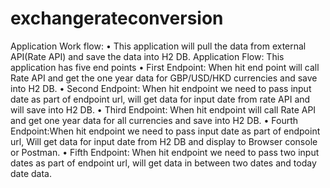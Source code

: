 # exchangerateconversion
Application Work flow:
• This application will pull the data from external API(Rate API) and save the data into H2 DB.
Application Flow:
This application has five end points
• First Endpoint: When hit end point will call Rate API and get the one year data for GBP/USD/HKD currencies and save into H2 DB.
• Second Endpoint: When hit endpoint we need to pass input date as part of endpoint url, will get data for input date from rate API and will save into H2 DB.
• Third Endpoint: When hit endpoint will call Rate API and get one year data for all currencies and save into H2 DB.
• Fourth Endpoint:When hit endpoint we need to pass input date as part of endpoint url, Will get data for input date from H2 DB and display to Browser console or Postman.
• Fifth Endpoint:  When hit endpoint we need to pass two input dates as part of endpoint url, will get data in between two dates and today date data.
